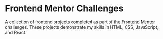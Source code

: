 # Frontend Mentor Challenges
A collection of frontend projects completed as part of the Frontend Mentor challenges. These projects demonstrate my skills in HTML, CSS, JavaScript, and React.

